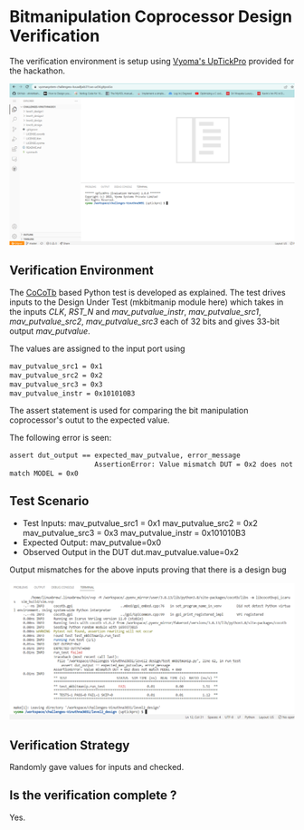 # Bitmanipulation Coprocessor Design Verification

The verification environment is setup using [Vyoma's UpTickPro](https://vyomasystems.com) provided for the hackathon.

![](https://github.com/vyomasystems-lab/challenges-Vinuthna3031/blob/master/vyoma.png)

## Verification Environment

The [CoCoTb](https://www.cocotb.org/) based Python test is developed as explained. The test drives inputs to the Design Under Test (mkbitmanip module here) which takes in the inputs *CLK*, *RST_N* and *mav_putvalue_instr*, *mav_putvalue_src1*, *mav_putvalue_src2*, *mav_putvalue_src3* each of 32 bits and gives 33-bit output *mav_putvalue*.

The values are assigned to the input port using 
```
mav_putvalue_src1 = 0x1
mav_putvalue_src2 = 0x2
mav_putvalue_src3 = 0x3
mav_putvalue_instr = 0x101010B3
```
The assert statement is used for comparing the bit manipulation coprocessor's outut to the expected value.

The following error is seen:
```
assert dut_output == expected_mav_putvalue, error_message
                     AssertionError: Value mismatch DUT = 0x2 does not match MODEL = 0x0
```
## Test Scenario 

- Test Inputs: 
    mav_putvalue_src1 = 0x1
    mav_putvalue_src2 = 0x2
    mav_putvalue_src3 = 0x3
    mav_putvalue_instr = 0x101010B3
- Expected Output: mav_putvalue=0x0
- Observed Output in the DUT dut.mav_putvalue.value=0x2

Output mismatches for the above inputs proving that there is a design bug


![](https://github.com/vyomasystems-lab/challenges-Vinuthna3031/blob/master/level2_design/bitmanipulation_failedcase.png)

## Verification Strategy
Randomly gave values for inputs and checked.

## Is the verification complete ?
Yes.
